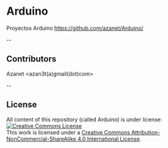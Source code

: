 # Arduino

Proyectos Arduino
https://github.com/azanet/Arduino/


--

## Contributors

Azanet <azan3t(a)gmail(dot)com>


--

## License
All content of this repository (called Arduino) is under license:
<a rel="license" href="http://creativecommons.org/licenses/by-nc-sa/4.0/"><img alt="Creative Commons License" style="border-width:0" src="https://i.creativecommons.org/l/by-nc-sa/4.0/88x31.png" /></a><br />This work is licensed under a <a rel="license" href="http://creativecommons.org/licenses/by-nc-sa/4.0/">Creative Commons Attribution-NonCommercial-ShareAlike 4.0 International License</a>.
